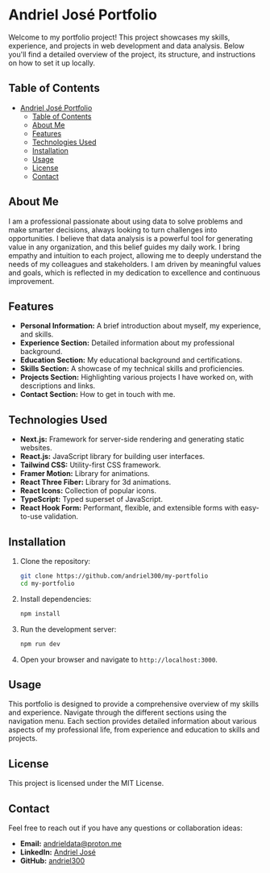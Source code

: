 # Andriel José Portfolio

Welcome to my portfolio project! This project showcases my skills, experience, and projects in web development and data analysis. Below you'll find a detailed overview of the project, its structure, and instructions on how to set it up locally.

## Table of Contents

- [Andriel José Portfolio](#andriel-josé-portfolio)
  - [Table of Contents](#table-of-contents)
  - [About Me](#about-me)
  - [Features](#features)
  - [Technologies Used](#technologies-used)
  - [Installation](#installation)
  - [Usage](#usage)
  - [License](#license)
  - [Contact](#contact)

## About Me

I am a professional passionate about using data to solve problems and make smarter decisions, always looking to turn challenges into opportunities. I believe that data analysis is a powerful tool for generating value in any organization, and this belief guides my daily work. I bring empathy and intuition to each project, allowing me to deeply understand the needs of my colleagues and stakeholders. I am driven by meaningful values and goals, which is reflected in my dedication to excellence and continuous improvement.

## Features

- **Personal Information:** A brief introduction about myself, my experience, and skills.
- **Experience Section:** Detailed information about my professional background.
- **Education Section:** My educational background and certifications.
- **Skills Section:** A showcase of my technical skills and proficiencies.
- **Projects Section:** Highlighting various projects I have worked on, with descriptions and links.
- **Contact Section:** How to get in touch with me.

## Technologies Used

- **Next.js:** Framework for server-side rendering and generating static websites.
- **React.js:** JavaScript library for building user interfaces.
- **Tailwind CSS:** Utility-first CSS framework.
- **Framer Motion:** Library for animations.
- **React Three Fiber:** Library for 3d animations.
- **React Icons:** Collection of popular icons.
- **TypeScript:** Typed superset of JavaScript.
- **React Hook Form:** Performant, flexible, and extensible forms with easy-to-use validation.

## Installation

1. Clone the repository:

   ```bash
   git clone https://github.com/andriel300/my-portfolio
   cd my-portfolio
   ```

2. Install dependencies:

   ```bash
   npm install
   ```

3. Run the development server:

   ```bash
   npm run dev
   ```

4. Open your browser and navigate to `http://localhost:3000`.

## Usage

This portfolio is designed to provide a comprehensive overview of my skills and experience. Navigate through the different sections using the navigation menu. Each section provides detailed information about various aspects of my professional life, from experience and education to skills and projects.

## License

This project is licensed under the MIT License.

## Contact

Feel free to reach out if you have any questions or collaboration ideas:

- **Email:** andrieldata@proton.me
- **LinkedIn:** [Andriel José](https://linkedin.com/in/andrieljose)
- **GitHub:** [andriel300](https://github.com/andriel300)
